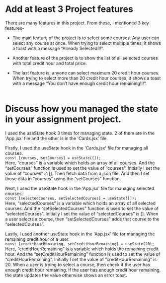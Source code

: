 # Add at least 3 Project features

There are many features in this project. From these, I mentioned 3 key features-

- The main feature of the project is to select some courses. Any user can select any course at once. When trying to select multiple times, it shows a toast with a message “Already Selected!!!”.

- Another feature of the project is to show the list of all selected courses with total credit hour and total price.

- The last feature is, anyone can select maximum 20 credit hour courses. When trying to select more than 20 credit hour courses, it shows a toast with a message “You don’t have enough credit hour remaining!!!”.
  <br>
  <br>

# Discuss how you managed the state in your assignment project.

I used the useState hook 3 times for managing state. 2 of them are in the 'App.jsx' file and the other is in the 'Cards.jsx' file.

Firstly, I used the useState hook in the 'Cards.jsx' file for managing all courses. <br>
`const [courses, setCourses] = useState([]);` <br>
Here, “courses” is a variable which holds an array of all courses. And the “setCourses” function is used to set the value of “courses”. Initially I set the value of “courses” is []. Then fetch data from a json file. And then I set those data in “courses” using the “setCourses” function.

Next, I used the useState hook in the 'App.jsx' file for managing selected courses. <br>
`const [selectedCourses, setSelectedCourses] = useState([]);` <br>
Here, “selectedCourses” is a variable which holds an array of all selected courses. And the “setSelectedCourses” function is used to set the value of “selectedCourses”. Initially I set the value of “selectedCourses” is []. When a user selects a course, then “setSelectedCourses” adds that course to the “selectedCourses”.

Lastly, I used another useState hook in the 'App.jsx' file for managing the remaining credit hour of a user. <br>
`const [creditHourRemaining, setCreditHourRemaining] = useState(20);` <br>
Here, “creditHourRemaining” is a variable which holds the remaining credit hour. And the “setCreditHourRemaining” function is used to set the value of “creditHourRemaining”. Initially I set the value of “creditHourRemaining” is 20. When a user is trying to select a course, then check if the user has enough credit hour remaining. If the user has enough credit hour remaining, the state updates the value otherwise shows an error toast.
